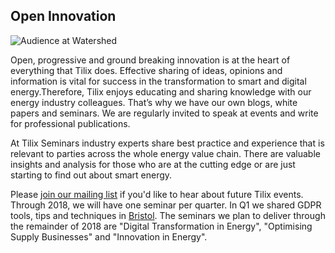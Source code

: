 ## Open Innovation
![Audience at Watershed][1]

Open, progressive and ground breaking innovation is at the heart of everything that Tilix does. Effective sharing of ideas, opinions and information is vital for success in the transformation to smart and digital energy.Therefore, Tilix enjoys educating and sharing knowledge with our energy industry colleagues. That’s why we have our own blogs, white papers and seminars. We are regularly invited to speak at events and write for professional publications.

At Tilix Seminars industry experts share best practice and experience that is relevant to parties across the whole energy value chain. There are valuable insights and analysis for those who are at the cutting edge or are just starting to find out about smart energy.

Please [join our mailing list][2] if you'd like to hear about future Tilix events. Through 2018, we will have one seminar per quarter. In Q1 we shared GDPR tools, tips and techniques in [Bristol][3]. The seminars we plan to deliver through the remainder of 2018 are "Digital Transformation in Energy", "Optimising Supply Businesses" and "Innovation in Energy".

[1]: https://cdn.evbuc.com/eventlogos/162577891/watershed7268.jpg
[2]: /signup/mailchimp.html
[3]: https://www.eventbrite.co.uk/e/preparing-for-gdpr-free-workshop-tickets-42862709518

